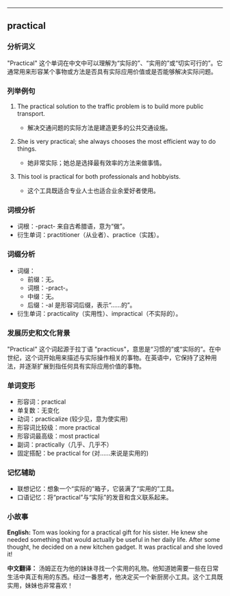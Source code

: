 
---------------
## practical
### 分析词义
"Practical" 这个单词在中文中可以理解为“实际的”、“实用的”或“切实可行的”。它通常用来形容某个事物或方法是否具有实际应用价值或是否能够解决实际问题。

### 列举例句
1. The practical solution to the traffic problem is to build more public transport.
   - 解决交通问题的实际方法是建造更多的公共交通设施。
   
2. She is very practical; she always chooses the most efficient way to do things.
   - 她非常实际；她总是选择最有效率的方法来做事情。
   
3. This tool is practical for both professionals and hobbyists.
   - 这个工具既适合专业人士也适合业余爱好者使用。

### 词根分析
- 词根：-pract- 来自古希腊语，意为“做”。
- 衍生单词：practitioner（从业者）、practice（实践）。

### 词缀分析
- 词缀：
  - 前缀：无。
  - 词根：-pract-。
  - 中缀：无。
  - 后缀：-al 是形容词后缀，表示“……的”。
- 衍生单词：practicality（实用性）、impractical（不实际的）。

### 发展历史和文化背景
"Practical" 这个词起源于拉丁语 "practicus"，意思是“习惯的”或“实际的”。在中世纪，这个词开始用来描述与实际操作相关的事物。在英语中，它保持了这种用法，并逐渐扩展到指任何具有实际应用价值的事物。

### 单词变形
- 形容词：practical
- 单复数：无变化
- 动词：practicalize (较少见，意为使实用)
- 形容词比较级：more practical
- 形容词最高级：most practical
- 副词：practically（几乎、几乎不）
- 固定搭配：be practical for (对……来说是实用的)

### 记忆辅助
- 联想记忆：想象一个“实际的”箱子，它装满了“实用的”工具。
- 口语记忆：将“practical”与“实际”的发音和含义联系起来。

### 小故事
**English:**
Tom was looking for a practical gift for his sister. He knew she needed something that would actually be useful in her daily life. After some thought, he decided on a new kitchen gadget. It was practical and she loved it!

**中文翻译：**
汤姆正在为他的妹妹寻找一个实用的礼物。他知道她需要一些在日常生活中真正有用的东西。经过一番思考，他决定买一个新厨房小工具。这个工具既实用，妹妹也非常喜欢！


